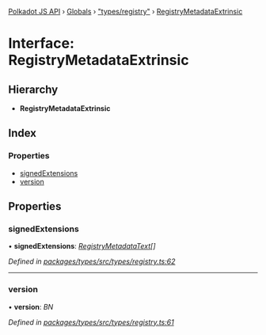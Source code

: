 [Polkadot JS API](../README.md) › [Globals](../globals.md) › ["types/registry"](../modules/_types_registry_.md) › [RegistryMetadataExtrinsic](_types_registry_.registrymetadataextrinsic.md)

# Interface: RegistryMetadataExtrinsic

## Hierarchy

* **RegistryMetadataExtrinsic**

## Index

### Properties

* [signedExtensions](_types_registry_.registrymetadataextrinsic.md#signedextensions)
* [version](_types_registry_.registrymetadataextrinsic.md#version)

## Properties

###  signedExtensions

• **signedExtensions**: *[RegistryMetadataText](_types_registry_.registrymetadatatext.md)[]*

*Defined in [packages/types/src/types/registry.ts:62](https://github.com/polkadot-js/api/blob/a35da085d/packages/types/src/types/registry.ts#L62)*

___

###  version

• **version**: *BN*

*Defined in [packages/types/src/types/registry.ts:61](https://github.com/polkadot-js/api/blob/a35da085d/packages/types/src/types/registry.ts#L61)*
